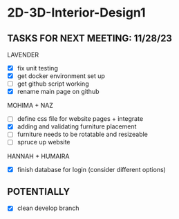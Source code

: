 # 2D-3D-Interior-Design1
TASKS FOR NEXT MEETING: 11/28/23
-----
LAVENDER
- [x] fix unit testing
- [x] get docker environment set up
- [ ] get github script working
- [x] rename main page on github

MOHIMA + NAZ
- [ ] define css file for website pages + integrate
- [x] adding and validating furniture placement
- [ ] furniture needs to be rotatable and resizeable
- [ ] spruce up website

HANNAH + HUMAIRA
- [x] finish database for login (consider different options)

POTENTIALLY
-----
- [x] clean develop branch
